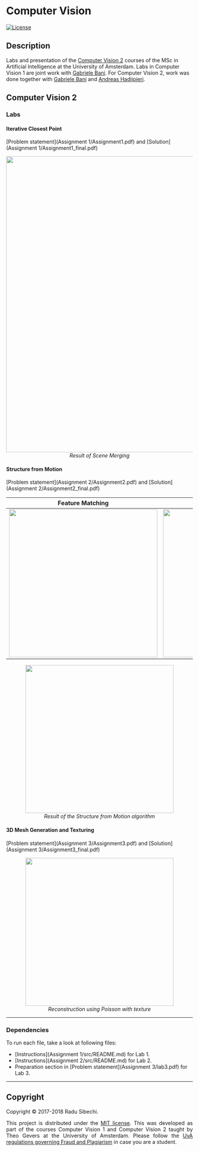 # Computer Vision

[![License](http://img.shields.io/:license-mit-blue.svg)](LICENSE)

## Description

Labs and presentation of the [Computer Vision 2](http://coursecatalogue.uva.nl/xmlpages/page/2017-2018-en/search-course/course/35404) courses of the MSc in Artificial Intelligence at the University of Amsterdam. Labs in Computer Vision 1 are joint work with [Gabriele Bani](https://github.com/Hiryugan). For Computer Vision 2, work was done together with [Gabriele Bani](https://github.com/Hiryugan) and [Andreas Hadjipieri](https://github.com/antreashp).

## Computer Vision 2

### Labs

#### Iterative Closest Point
[Problem statement](Assignment 1/Assignment1.pdf) and [Solution](Assignment 1/Assignment1_final.pdf)

<p align="center">
  <img src="https://lh3.googleusercontent.com/CaENLrqo5YQG347erTlL3KbN0fju669tAkxIYidbTediq7F91w6NfnwmEOO3E7pqvkpk5WpmSPjZSnD0MaYY8CEwAURzL0oiiH5PdHefEafFapNaimgvTYGSpgZEqurelm7e9bz1gQI=w2400" width="800" /><br />
  <i>Result of Scene Merging</i>
</p>


#### Structure from Motion
[Problem statement](Assignment 2/Assignment2.pdf) and [Solution](Assignment 2/Assignment2_final.pdf)

Feature Matching             |  Point-View Matrices
:-------------------------:|:-------------------------:
<img src="https://lh3.googleusercontent.com/dcJuDby80eCkk6EYFo6LuS6mG0VcCW9rgzPpK69DhZwMdYqi3WIwJ_rFenBFuRKulhEmrrGjFYoFWWaWe8JYgO7HDj2j-dDzr9N6fH8Mw53tz0SMm6J4aNCHpp9Y5BssxyT56N9jwrA=w2400" width="400"/>  |  <img src="https://lh3.googleusercontent.com/KE2rIYe2G1T8phYBg0QWXh0mLV_WkH-9ZuvcV_CRNWa-W52nlOkUvXR9zU1nLUSFsXLvpxjVZhumCRqM_1ZBircwPmdGl4pvnfDLlsXziootxQ_C6bGue16Ep4XLXbvEK_C7dcPk_SY=w2400" width="400"/>


<p align="center">
  <img src="https://lh3.googleusercontent.com/i1stN__IhVEZjDNZzCIPxoeA0SFPs7H4E8V2yzBSy0hDi96-1MLT8Rvb-mM_OTKQMMroVGONXd3OSPXNkYZTbX5fpaxgOZ_Kmn_1S037BU1Xmpbn8yFHQ8aiaihpr-jVQppUTKXAPbU=w2400" width="400" /><br />
  <i>Result of the Structure from Motion algorithm</i>
</p>

#### 3D Mesh Generation and Texturing
[Problem statement](Assignment 3/Assignment3.pdf) and [Solution](Assignment 3/Assignment3_final.pdf)

<p align="center">
  <img src="https://lh3.googleusercontent.com/6DMPCR6LEjZTH2bmjyLC2_eyDwiwfCfR5nmqRb249eGAs-MGprfjTU1gcB1oh_WIGXCb_Z-UjF-ce4hAytqxXziWglU-NC3Pie8Lwha-D-FHaNWaOwyXo0diSmB8VdoLcOS_oTx-adw=w2400" width="400" /><br />
  <i> Reconstruction using Poisson with texture </i>
</p>

---

### Dependencies
To run each file, take a look at following files:

- [Instructions](Assignment 1/src/README.md) for Lab 1.
- [Instructions](Assignment 2/src/README.md) for Lab 2. 
- Preparation section in [Problem statement](Assignment 3/lab3.pdf) for Lab 3.

---


## Copyright

Copyright © 2017-2018 Radu Sibechi.

<p align="justify">
This project is distributed under the <a href="LICENSE">MIT license</a>. This was developed as part of the courses Computer Vision 1 and Computer Vision 2 taught by Theo Gevers at the University of Amsterdam. Please follow the <a href="http://student.uva.nl/en/content/az/plagiarism-and-fraud/plagiarism-and-fraud.html">UvA regulations governing Fraud and Plagiarism</a> in case you are a student.
</p>